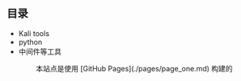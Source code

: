## 目录


- Kali tools
- python
- 中间件等工具

<center>本站点是使用 [GitHub Pages](./pages/page_one.md) 构建的</center>
